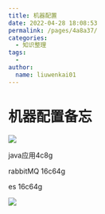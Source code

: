 ```yaml
---
title: 机器配置
date: 2022-04-28 18:08:53
permalink: /pages/4a8a37/
categories:
  - 知识整理
tags:
  - 
author: 
  name: liuwenkai01
---
```


# 机器配置备忘

![](/blog/img/media/608891e56d28aba1f3a91f58bdcdeeab.png)

java应用4c8g

rabbitMQ 16c64g

es 16c64g

![](/blog/img/media/ec98116d99661863e733eb5e2f715b3d.png)